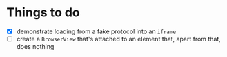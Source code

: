 
# Things to do

- [x] demonstrate loading from a fake protocol into an `iframe`
- [ ] create a `BrowserView` that's attached to an element that, apart from that, does nothing
